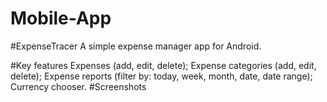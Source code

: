 # Mobile-App
#ExpenseTracer
A simple expense manager app for Android.

#Key features
Expenses (add, edit, delete);
Expense categories (add, edit, delete);
Expense reports (filter by: today, week, month, date, date range);
Currency chooser.
#Screenshots
